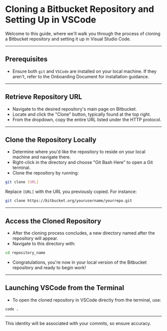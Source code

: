 # Cloning a Bitbucket Repository and Setting Up in VSCode

Welcome to this guide, where we'll walk you through the process of cloning a Bitbucket repository and setting it up in Visual Studio Code.

---

## Prerequisites

- Ensure both `git` and `VSCode` are installed on your local machine. If they aren't, refer to the Onboarding Document for installation guidance.

---

## Retrieve Repository URL

- Navigate to the desired repository's main page on Bitbucket.
- Locate and click the "Clone" button, typically found at the top right.
- From the dropdown, copy the entire URL listed under the HTTP protocol.

---

## Clone the Repository Locally

- Determine where you'd like the repository to reside on your local machine and navigate there.
- Right-click in the directory and choose "Git Bash Here" to open a Git terminal.
- Clone the repository by running:

```bash
git clone [URL]
```

Replace `[URL]` with the URL you previously copied. For instance:

```bash
git clone https://bitbucket.org/yourusername/yourrepo.git
```

---

## Access the Cloned Repository

- After the cloning process concludes, a new directory named after the repository will appear.
- Navigate to this directory with:

```bash
cd repository_name
```

- Congratulations, you're now in your local version of the Bitbucket repository and ready to begin work!

---

## Launching VSCode from the Terminal

- To open the cloned repository in VSCode directly from the terminal, use:

```bash
code .
```

---

This identity will be associated with your commits, so ensure accuracy.